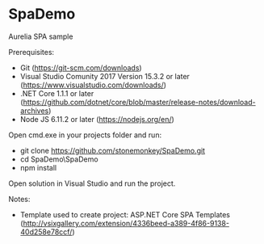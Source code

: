 # SpaDemo
Aurelia SPA sample

Prerequisites:
 - Git (https://git-scm.com/downloads)
 - Visual Studio Comunity 2017 Version 15.3.2 or later (https://www.visualstudio.com/downloads/)
 - .NET Core 1.1.1 or later (https://github.com/dotnet/core/blob/master/release-notes/download-archives)
 - Node JS 6.11.2 or later (https://nodejs.org/en/)
 
 Open cmd.exe in your projects folder and run:
 - git clone https://github.com/stonemonkey/SpaDemo.git
 - cd SpaDemo\SpaDemo
 - npm install
 
 Open solution in Visual Studio and run the project.
 
 Notes: 
  - Template used to create project: ASP.NET Core SPA Templates (http://vsixgallery.com/extension/4336beed-a389-4f86-9138-40d258e78ccf/)
